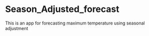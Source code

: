 # Season_Adjusted_forecast
This is an app for forecasting maximum temperature using seasonal adjustment
